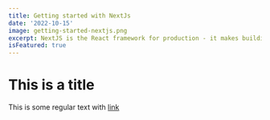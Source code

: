 ```yaml
---
title: Getting started with NextJs
date: '2022-10-15'
image: getting-started-nextjs.png
excerpt: NextJS is the React framework for production - it makes building fullstack React apps and sites a breeze and with build-in SSR.
isFeatured: true
---
```


# This is a title

This is some regular text with [link](https://google.com)
